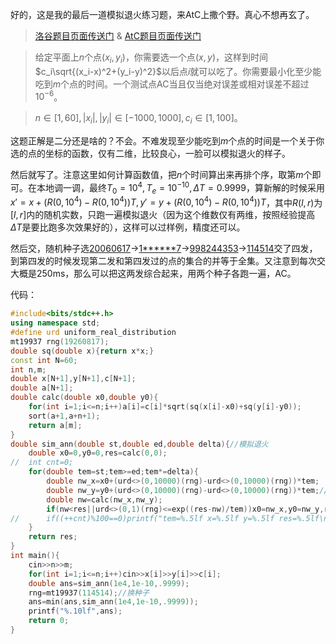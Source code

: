 好的，这是我的最后一道模拟退火练习题，来AtC上撒个野。真心不想再玄了。

> [洛谷题目页面传送门](https://www.luogu.com.cn/problem/AT5332) & [AtC题目页面传送门](https://atcoder.jp/contests/abc157/tasks/abc157_f)

>给定平面上$n$个点$(x_i,y_i)$，你需要选一个点$(x,y)$，这样到时间$c_i\sqrt{(x_i-x)^2+(y_i-y)^2}$以后点$i$就可以吃了。你需要最小化至少能吃到$m$个点的时间。一个测试点AC当且仅当绝对误差或相对误差不超过$10^{-6}$。

>$n\in[1,60],|x_i|,|y_i|\in[-1000,1000],c_i\in[1,100]$。

这题正解是二分还是啥的？不会。不难发现至少能吃到$m$个点的时间是一个关于你选的点的坐标的函数，仅有二维，比较良心，一脸可以模拟退火的样子。

然后就写了。注意这里如何计算函数值，把$n$个时间算出来再排个序，取第$m$个即可。在本地调一调，最终$T_0=10^4,T_e=10^{-10},\Delta T=0.9999$，算新解的时候采用$x'=x+\left(R\left(0,10^4\right)-R\left(0,10^4\right)\right)T,y'=y+\left(R\left(0,10^4\right)-R\left(0,10^4\right)\right)T$，其中$R(l,r)$为$[l,r]$内的随机实数，只跑一遍模拟退火（因为这个维数仅有两维，按照经验提高$\Delta T$是要比跑多次效果好的），这样可以过样例，精度还可以。

然后交，随机种子选[20060617](https://atcoder.jp/contests/abc157/submissions/15550174)->[1\*\*\*\*\*\*7](https://atcoder.jp/contests/abc157/submissions/15550192)->[998244353](https://atcoder.jp/contests/abc157/submissions/15550219)->[114514](https://atcoder.jp/contests/abc157/submissions/15550246)交了四发，到第四发的时候发现第二发和第四发过的点的集合的并等于全集。又注意到每次交大概是$250\mathrm{ms}$，那么可以把这两发综合起来，用两个种子各跑一遍，AC。

代码：
```cpp
#include<bits/stdc++.h>
using namespace std;
#define urd uniform_real_distribution
mt19937 rng(19260817);
double sq(double x){return x*x;}
const int N=60;
int n,m;
double x[N+1],y[N+1],c[N+1];
double a[N+1];
double calc(double x0,double y0){
	for(int i=1;i<=n;i++)a[i]=c[i]*sqrt(sq(x[i]-x0)+sq(y[i]-y0));
	sort(a+1,a+n+1);
	return a[m];
}
double sim_ann(double st,double ed,double delta){//模拟退火 
	double x0=0,y0=0,res=calc(0,0);
//	int cnt=0;
	for(double tem=st;tem>=ed;tem*=delta){
		double nw_x=x0+(urd<>(0,10000)(rng)-urd<>(0,10000)(rng))*tem;
		double nw_y=y0+(urd<>(0,10000)(rng)-urd<>(0,10000)(rng))*tem;//生成新解 
		double nw=calc(nw_x,nw_y);
		if(nw<res||urd<>(0,1)(rng)<=exp((res-nw)/tem))x0=nw_x,y0=nw_y,res=nw;
//		if((++cnt)%100==0)printf("tem=%.5lf x=%.5lf y=%.5lf res=%.5lf\n",tem,x0,y0,res);
	}
	return res;
}
int main(){
	cin>>n>>m;
	for(int i=1;i<=n;i++)cin>>x[i]>>y[i]>>c[i];
	double ans=sim_ann(1e4,1e-10,.9999);
	rng=mt19937(114514);//换种子 
	ans=min(ans,sim_ann(1e4,1e-10,.9999));
	printf("%.10lf",ans);
	return 0;
}
```
